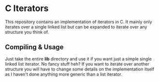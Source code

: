 # C Iterators

This repository contains an implementation of iterators in C. It mainly only
iterates over a single linked list but can be expanded to iterate over any
structure you think of.

## Compiling & Usage

Just take the entire **lib** directory and use it if you want just a simple
single linked list iterator. No fancy stuff heh? If you want to iterate over
another structure you will have to change some details on the implementation
itself as I haven't done anything more generic than a list iterator.
